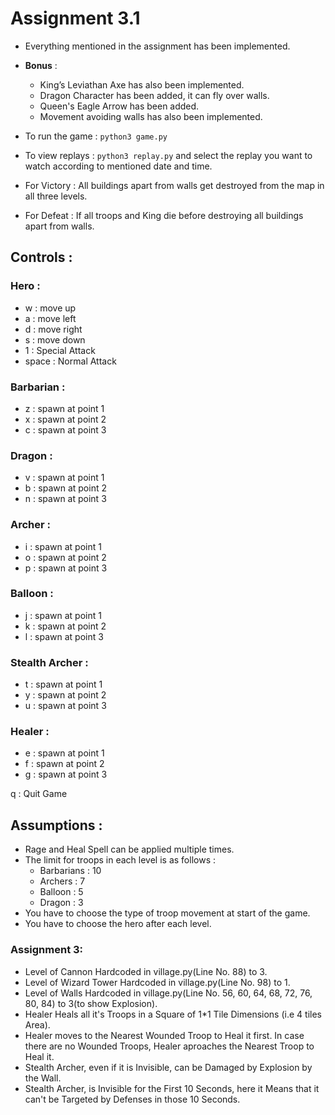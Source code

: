 # Assignment 3.1

- Everything mentioned in the assignment has been implemented.
- **Bonus** :
    - King’s Leviathan Axe has also been implemented.
    - Dragon Character has been added, it can fly over walls.
    - Queen's Eagle Arrow has been added.
    - Movement avoiding walls has also been implemented.

- To run the game : `python3 game.py`
- To view replays : `python3 replay.py`  and select the replay you want to watch according to mentioned date and time.
- For Victory : All buildings apart from walls get destroyed from the map in all three levels.
- For Defeat : If all troops and King die before destroying all buildings apart from walls.

## Controls :

### Hero :

- w : move up
- a : move left
- d : move right
- s : move down
- 1 : Special Attack
- space : Normal Attack

### Barbarian :

- z : spawn at point 1
- x : spawn at point 2
- c : spawn at point 3

### Dragon :

- v : spawn at point 1
- b : spawn at point 2
- n : spawn at point 3

### Archer :

- i : spawn at point 1
- o : spawn at point 2
- p : spawn at point 3

### Balloon :

- j : spawn at point 1
- k : spawn at point 2
- l : spawn at point 3

### Stealth Archer :

- t : spawn at point 1
- y : spawn at point 2
- u : spawn at point 3

### Healer :

- e : spawn at point 1
- f : spawn at point 2
- g : spawn at point 3

q : Quit Game

## Assumptions :

- Rage and Heal Spell can be applied multiple times.
- The limit for troops in each level is as follows :
    - Barbarians : 10
    - Archers : 7
    - Balloon : 5
    - Dragon : 3
- You have to choose the type of troop movement at start of the game.
- You have to choose the hero after each level.


### Assignment 3: 
- Level of Cannon Hardcoded in village.py(Line No. 88) to 3. 
- Level of Wizard Tower Hardcoded in village.py(Line No. 98) to 1. 
- Level of Walls Hardcoded in village.py(Line No. 56, 60, 64, 68, 72, 76, 80, 84) to 3(to show Explosion).
- Healer Heals all it's Troops in a Square of 1*1 Tile Dimensions (i.e 4 tiles Area).
- Healer moves to the Nearest Wounded Troop to Heal it first. In case there are no Wounded Troops, Healer aproaches the Nearest Troop
to Heal it.
- Stealth Archer, even if it is Invisible, can be Damaged by Explosion by the Wall.
- Stealth Archer, is Invisible for the First 10 Seconds, here it Means that it can't be Targeted by Defenses in those 10 Seconds.
